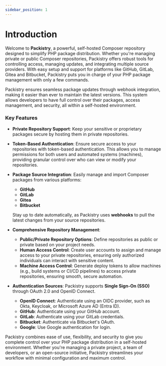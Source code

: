 ```yaml
---
sidebar_position: 1
---
```


# Introduction

Welcome to **Packistry**, a powerful, self-hosted Composer repository designed to simplify PHP package distribution. Whether you're managing private or public Composer repositories, Packistry offers robust tools for controlling access, managing updates, and integrating multiple source providers. With easy setup and support for platforms like GitHub, GitLab, Gitea and Bitbucket, Packistry puts you in charge of your PHP package management with only a few commands.

Packistry ensures seamless package updates through webhook integration, making it easier than ever to maintain the latest versions. This system allows developers to have full control over their packages, access management, and security, all within a self-hosted environment.

### Key Features

- **Private Repository Support**: Keep your sensitive or proprietary packages secure by hosting them in private repositories.

- **Token-Based Authentication**: Ensure secure access to your repositories with token-based authentication. This allows you to manage permissions for both users and automated systems (machines), providing granular control over who can view or modify your repositories.

- **Package Source Integration**: Easily manage and import Composer packages from various platforms:
  - **GitHub**
  - **GitLab**
  - **Gitea**
  - **Bitbucket**

  Stay up to date automatically, as Packistry uses **webhooks** to pull the latest changes from your source repositories.

- **Comprehensive Repository Management**:
  - **Public/Private Repository Options**: Define repositories as public or private based on your project needs.
  - **Human Access Control**: Create user accounts to assign and manage access to your private repositories, ensuring only authorized individuals can interact with sensitive content.
  - **Machine Access Control**: Generate deploy tokens to allow machines (e.g., build systems or CI/CD pipelines) to access private repositories, ensuring smooth, secure automation.

- **Authentication Sources**: Packistry supports **Single Sign-On (SSO)** through OAuth 2.0 and OpenID Connect.
  - **OpenID Connect**: Authenticate using an OIDC provider, such as Okta, Keycloak, or Microsoft Azure AD (Entra ID).
  - **GitHub**: Authenticate using your GitHub account.
  - **GitLab**: Authenticate using your GitLab credentials.
  - **Bitbucket**: Authenticate via Bitbucket's OAuth.
  - **Google**: Use Google authentication for login.
  
Packistry combines ease of use, flexibility, and security to give you complete control over your PHP package distribution in a self-hosted environment. Whether you're managing a private project, a team of developers, or an open-source initiative, Packistry streamlines your workflow with minimal configuration and maximum control.

